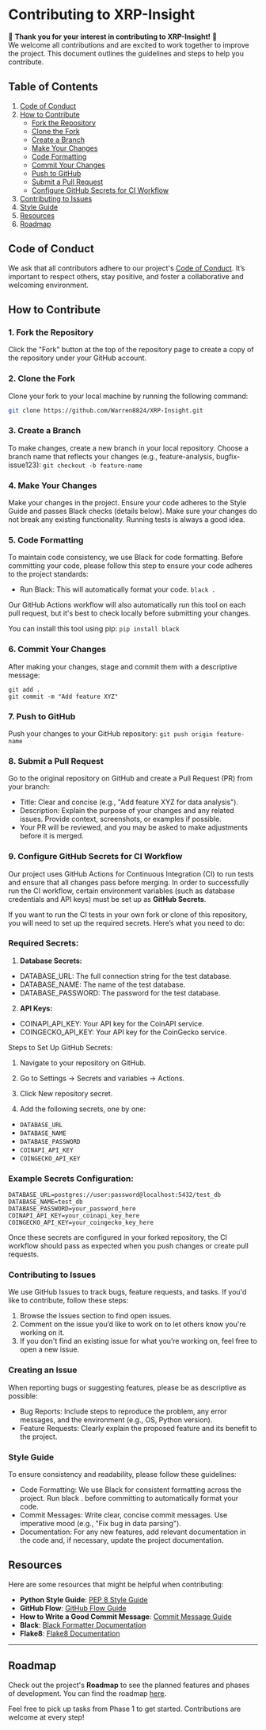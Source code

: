 # Contributing to XRP-Insight

🎉 **Thank you for your interest in contributing to XRP-Insight!** 🎉  
We welcome all contributions and are excited to work together to improve the project. This document outlines the guidelines and steps to help you contribute.

## Table of Contents
1. [Code of Conduct](#code-of-conduct)
2. [How to Contribute](#how-to-contribute)
    - [Fork the Repository](#fork-the-repository)
    - [Clone the Fork](#clone-the-fork)
    - [Create a Branch](#create-a-branch)
    - [Make Your Changes](#make-your-changes)
    - [Code Formatting](#code-formatting)
    - [Commit Your Changes](#commit-your-changes)
    - [Push to GitHub](#push-to-github)
    - [Submit a Pull Request](#submit-a-pull-request)
    - [Configure GitHub Secrets for CI Workflow](#configure-github-secrets-for-ci-workflow)
3. [Contributing to Issues](#contributing-to-issues)
4. [Style Guide](#style-guide)
5. [Resources](#resources)
6. [Roadmap](#roadmap)

## Code of Conduct
We ask that all contributors adhere to our project's [Code of Conduct](CODE_OF_CONDUCT.md). It’s important to respect others, stay positive, and foster a collaborative and welcoming environment.

## How to Contribute

### 1. Fork the Repository
Click the "Fork" button at the top of the repository page to create a copy of the repository under your GitHub account.

### 2. Clone the Fork
Clone your fork to your local machine by running the following command:
```bash
git clone https://github.com/Warren8824/XRP-Insight.git
```

### 3. Create a Branch
To make changes, create a new branch in your local repository. Choose a branch name that reflects your changes (e.g., feature-analysis, bugfix-issue123): `git checkout -b feature-name`

### 4. Make Your Changes
Make your changes in the project.
Ensure your code adheres to the Style Guide and passes Black checks (details below).
Make sure your changes do not break any existing functionality. Running tests is always a good idea.

### 5. Code Formatting
To maintain code consistency, we use Black for code formatting. Before committing your code, please follow this step to ensure your code adheres to the project standards:

- Run Black: This will automatically format your code. `black .`

Our GitHub Actions workflow will also automatically run this tool on each pull request, but it's best to check locally before submitting your changes.

You can install this tool using pip: `pip install black`

### 6. Commit Your Changes
After making your changes, stage and commit them with a descriptive message: 

```
git add .
git commit -m "Add feature XYZ"
```

### 7. Push to GitHub
Push your changes to your GitHub repository: `git push origin feature-name`

### 8. Submit a Pull Request
Go to the original repository on GitHub and create a Pull Request (PR) from your branch:

- Title: Clear and concise (e.g., "Add feature XYZ for data analysis").
- Description: Explain the purpose of your changes and any related issues. Provide context, screenshots, or examples if possible.
- Your PR will be reviewed, and you may be asked to make adjustments before it is merged.

### 9. Configure GitHub Secrets for CI Workflow

Our project uses GitHub Actions for Continuous Integration (CI) to run tests and ensure that all changes pass before merging. In order to successfully run the CI workflow, certain environment variables (such as database credentials and API keys) must be set up as **GitHub Secrets**.

If you want to run the CI tests in your own fork or clone of this repository, you will need to set up the required secrets. Here’s what you need to do:

### Required Secrets:
1. **Database Secrets:**
- DATABASE_URL: The full connection string for the test database.
- DATABASE_NAME: The name of the test database.
- DATABASE_PASSWORD: The password for the test database.

2. **API Keys:**
- COINAPI_API_KEY: Your API key for the CoinAPI service.
- COINGECKO_API_KEY: Your API key for the CoinGecko service.

Steps to Set Up GitHub Secrets:

1. Navigate to your repository on GitHub.

2. Go to Settings → Secrets and variables → Actions.

3. Click New repository secret.

4. Add the following secrets, one by one:

- `DATABASE_URL`
- `DATABASE_NAME`
- `DATABASE_PASSWORD`
- `COINAPI_API_KEY`
- `COINGECKO_API_KEY`

### Example Secrets Configuration:


```
DATABASE_URL=postgres://user:password@localhost:5432/test_db
DATABASE_NAME=test_db
DATABASE_PASSWORD=your_password_here
COINAPI_API_KEY=your_coinapi_key_here
COINGECKO_API_KEY=your_coingecko_key_here
```

Once these secrets are configured in your forked repository, the CI workflow should pass as expected when you push changes or create pull requests.

### Contributing to Issues

We use GitHub Issues to track bugs, feature requests, and tasks. If you'd like to contribute, follow these steps:

1. Browse the Issues section to find open issues.
2. Comment on the issue you’d like to work on to let others know you're working on it.
3. If you don't find an existing issue for what you’re working on, feel free to open a new issue.

### Creating an Issue
When reporting bugs or suggesting features, please be as descriptive as possible:

- Bug Reports: Include steps to reproduce the problem, any error messages, and the environment (e.g., OS, Python version).
- Feature Requests: Clearly explain the proposed feature and its benefit to the project.

### Style Guide

To ensure consistency and readability, please follow these guidelines:

- Code Formatting: We use Black for consistent formatting across the project. Run black . before committing to automatically format your code.
- Commit Messages: Write clear, concise commit messages. Use imperative mood (e.g., "Fix bug in data parsing").
- Documentation: For any new features, add relevant documentation in the code and, if necessary, update the project documentation.

## Resources
Here are some resources that might be helpful when contributing:

- **Python Style Guide**: [PEP 8 Style Guide](https://www.python.org/dev/peps/pep-0008/)
- **GitHub Flow**: [GitHub Flow Guide](https://guides.github.com/introduction/flow/)
- **How to Write a Good Commit Message**: [Commit Message Guide](https://chris.beams.io/posts/git-commit/)
- **Black**: [Black Formatter Documentation](https://black.readthedocs.io/en/stable/)
- **Flake8**: [Flake8 Documentation](https://flake8.pycqa.org/en/latest/)

---

## Roadmap
Check out the project's **Roadmap** to see the planned features and phases of development. You can find the roadmap [here](ROADMAP.md).

Feel free to pick up tasks from Phase 1 to get started. Contributions are welcome at every step!





